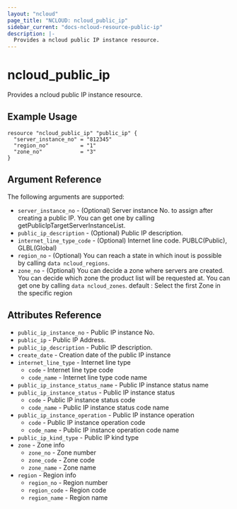 ```yaml
---
layout: "ncloud"
page_title: "NCLOUD: ncloud_public_ip"
sidebar_current: "docs-ncloud-resource-public-ip"
description: |-
  Provides a ncloud public IP instance resource.
---
```


# ncloud_public_ip

Provides a ncloud public IP instance resource.

## Example Usage

```hcl
resource "ncloud_public_ip" "public_ip" {
  "server_instance_no" = "812345"
  "region_no"          = "1"
  "zone_no"            = "3"
}
```

## Argument Reference

The following arguments are supported:

* `server_instance_no` - (Optional) Server instance No. to assign after creating a public IP. You can get one by calling getPublicIpTargetServerInstanceList.
* `public_ip_description` - (Optional) Public IP description.
* `internet_line_type_code` - (Optional) Internet line code. PUBLC(Public), GLBL(Global)
* `region_no` - (Optional) You can reach a state in which inout is possible by calling `data ncloud_regions`.
* `zone_no` - (Optional) You can decide a zone where servers are created. You can decide which zone the product list will be requested at.
  You can get one by calling `data ncloud_zones`.
  default : Select the first Zone in the specific region

## Attributes Reference

* `public_ip_instance_no` - Public IP instance No.
* `public_ip` - Public IP Address.
* `public_ip_description` - Public IP description.
* `create_date` - Creation date of the public IP instance
* `internet_line_type` - Internet line type
    * `code` - Internet line type code
    * `code_name` - Internet line type code name
* `public_ip_instance_status_name` - Public IP instance status name
* `public_ip_instance_status` - Public IP instance status
    * `code` - Public IP instance status code
    * `code_name` - Public IP instance status code name
* `public_ip_instance_operation` - Public IP instance operation
    * `code` - Public IP instance operation code
    * `code_name` - Public IP instance operation code name
* `public_ip_kind_type` - Public IP kind type
* `zone` - Zone info
    * `zone_no` - Zone number
    * `zone_code` - Zone code
    * `zone_name` - Zone name
* `region` - Region info
    * `region_no` - Region number
    * `region_code` - Region code
    * `region_name` - Region name
